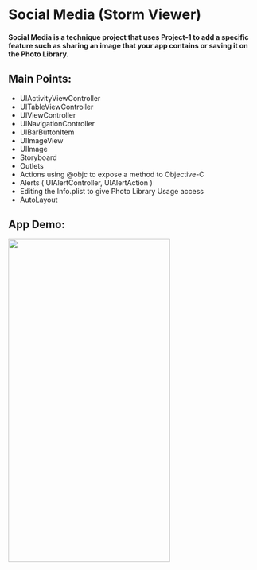 # Social Media (Storm Viewer)

#### Social Media is a technique project that uses Project-1 to add a specific feature such as sharing an image that your app contains or saving it on the Photo Library.

## Main Points:

* UIActivityViewController
* UITableViewController
* UIViewController
* UINavigationController
* UIBarButtonItem
* UIImageView
* UIImage
* Storyboard
* Outlets
* Actions using @objc to expose a method to Objective-C
* Alerts ( UIAlertController, UIAlertAction )
* Editing the Info.plist to give Photo Library Usage access
* AutoLayout

## App Demo:

<img src="demo.gif?raw=true" width="325px" height="650">
